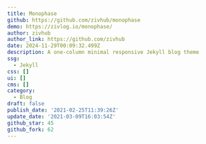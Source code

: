 ```yaml
---
title: Monophase
github: https://github.com/zivhub/monophase
demo: https://zivlog.io/monophase/
author: zivhub
author_link: https://github.com/zivhub
date: 2024-11-29T00:09:32.499Z
description: A one-column minimal responsive Jekyll blog theme
ssg:
  - Jekyll
css: []
ui: []
cms: []
category:
  - Blog
draft: false
publish_date: '2021-02-25T11:39:26Z'
update_date: '2021-03-09T16:03:54Z'
github_star: 45
github_fork: 62
---
```

